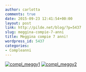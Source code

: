 ```yaml
---
author: carlotta
comments: true
date: 2015-09-23 12:41:54+00:00
layout: post
link: http://pilde.net/blog/?p=5437
slug: meggina-compie-7-anni
title: Meggina compie 7 anni!
wordpress_id: 5437
categories:
- Compleanni
---
```


[![compl_meggy1](http://pilde.net/blog/wp-content/uploads/2016/01/compl_meggy1.jpg)](http://pilde.net/blog/wp-content/uploads/2016/01/compl_meggy1.jpg) [![compl_meggy2](http://pilde.net/blog/wp-content/uploads/2016/01/compl_meggy2.jpg)](http://pilde.net/blog/wp-content/uploads/2016/01/compl_meggy2.jpg)
